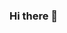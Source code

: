 ### Hi there 👋

<!--
**MuthuJawahar1108/MuthuJawahar1108** is a ✨ _special_ ✨ repository because its `README.md` (this file) appears on your GitHub profile.

Here are some ideas to get you started:


- 🌱 I’m currently learning HTML,CSS and JavaScript
- 👯 I’m looking to collaborate on front end development projects
- 💬 Ask me about tech related and motivation related😊
- 📫 How to reach me: kvmjawa20031108@gmail.com
- ⚡ Fun fact: Be the best of whatever you are!😇
-->
